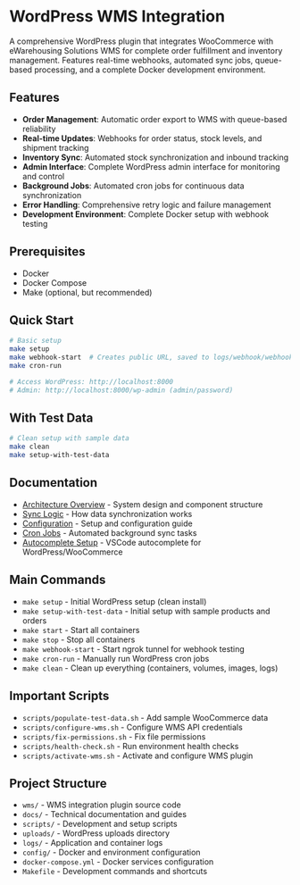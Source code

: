 # WordPress WMS Integration

A comprehensive WordPress plugin that integrates WooCommerce with eWarehousing Solutions WMS for complete order fulfillment and inventory management. Features real-time webhooks, automated sync jobs, queue-based processing, and a complete Docker development environment.

## Features

- **Order Management**: Automatic order export to WMS with queue-based reliability
- **Real-time Updates**: Webhooks for order status, stock levels, and shipment tracking
- **Inventory Sync**: Automated stock synchronization and inbound tracking
- **Admin Interface**: Complete WordPress admin interface for monitoring and control
- **Background Jobs**: Automated cron jobs for continuous data synchronization
- **Error Handling**: Comprehensive retry logic and failure management
- **Development Environment**: Complete Docker setup with webhook testing

## Prerequisites

- Docker
- Docker Compose  
- Make (optional, but recommended)

## Quick Start

```bash
# Basic setup
make setup
make webhook-start  # Creates public URL, saved to logs/webhook/webhook-urls.txt
make cron-run

# Access WordPress: http://localhost:8000
# Admin: http://localhost:8000/wp-admin (admin/password)
```

## With Test Data

```bash
# Clean setup with sample data
make clean
make setup-with-test-data
```

## Documentation

- [Architecture Overview](docs/architecture.md) - System design and component structure
- [Sync Logic](docs/sync-logic.md) - How data synchronization works
- [Configuration](docs/configuration.md) - Setup and configuration guide
- [Cron Jobs](docs/cron-jobs.md) - Automated background sync tasks
- [Autocomplete Setup](docs/autocomplete-setup.md) - VSCode autocomplete for WordPress/WooCommerce

## Main Commands

- `make setup` - Initial WordPress setup (clean install)
- `make setup-with-test-data` - Initial setup with sample products and orders
- `make start` - Start all containers
- `make stop` - Stop all containers
- `make webhook-start` - Start ngrok tunnel for webhook testing
- `make cron-run` - Manually run WordPress cron jobs
- `make clean` - Clean up everything (containers, volumes, images, logs)

## Important Scripts

- `scripts/populate-test-data.sh` - Add sample WooCommerce data
- `scripts/configure-wms.sh` - Configure WMS API credentials
- `scripts/fix-permissions.sh` - Fix file permissions
- `scripts/health-check.sh` - Run environment health checks
- `scripts/activate-wms.sh` - Activate and configure WMS plugin

## Project Structure

- `wms/` - WMS integration plugin source code
- `docs/` - Technical documentation and guides
- `scripts/` - Development and setup scripts
- `uploads/` - WordPress uploads directory
- `logs/` - Application and container logs
- `config/` - Docker and environment configuration
- `docker-compose.yml` - Docker services configuration
- `Makefile` - Development commands and shortcuts

